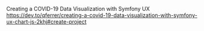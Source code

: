 Creating a COVID-19 Data Visualization with Symfony UX
https://dev.to/qferrer/creating-a-covid-19-data-visualization-with-symfony-ux-chart-js-2khj#create-project
